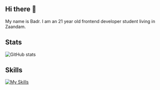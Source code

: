 ## Hi there 👋

<!--
**iBadr49/iBadr49** is a ✨ _special_ ✨ repository because its `README.md` (this file) appears on your GitHub profile.

Here are some ideas to get you started:

- 🔭 I’m currently working on ...
- 🌱 I’m currently learning ...
- 👯 I’m looking to collaborate on ...
- 🤔 I’m looking for help with ...
- 💬 Ask me about ...
- 📫 How to reach me: ...
- 😄 Pronouns: ...
- ⚡ Fun fact: ...
-->


My name is Badr. I am an 21 year old frontend developer student living in Zaandam.
 
## Stats
 
![GitHub stats](https://github-readme-stats.vercel.app/api?username=iBadr49\&include_all_commits=true) <!-- &theme=tokyonight -->

<!-- [Top Langs](https://github-readme-stats.vercel.app/api/top-langs/?username=iBadr49&show_progress=true) -->



 
 
## Skills
 
[![My Skills](https://skillicons.dev/icons?i=html,css,js,svelte,nuxt&perline=5)](https://skillicons.dev)
 
 
